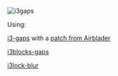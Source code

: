 ![i3gaps](http://i.imgur.com/D9F2P0J.png)

Using:

[i3-gaps](https://github.com/Airblader/i3) with a [patch from Airblader](https://gist.github.com/Airblader/72d6a03d05c111d33ad4)

[i3blocks-gaps](https://github.com/Airblader/i3blocks-gaps)

[i3lock-blur](https://github.com/petvas/i3lock-blur)
